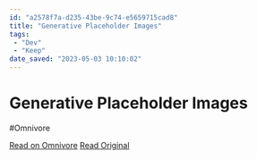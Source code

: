 ```yaml
---
id: "a2578f7a-d235-43be-9c74-e5659715cad8"
title: "Generative Placeholder Images"
tags:
 - "Dev"
 - "Keep"
date_saved: "2023-05-03 10:10:02"
---
```


# Generative Placeholder Images
#Omnivore

[Read on Omnivore](https://omnivore.app/me/generative-placeholders-187e0e033f6)
[Read Original](https://generative-placeholders.glitch.me)

